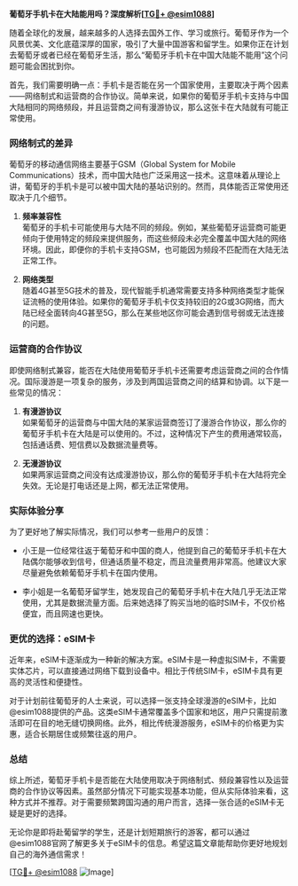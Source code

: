 **葡萄牙手机卡在大陆能用吗？深度解析[[TG💪+ @esim1088](https://t.me/s/esim1088)]**

随着全球化的发展，越来越多的人选择去国外工作、学习或旅行。葡萄牙作为一个风景优美、文化底蕴深厚的国家，吸引了大量中国游客和留学生。如果你正在计划去葡萄牙或者已经在葡萄牙生活，那么“葡萄牙手机卡在中国大陆能不能用”这个问题可能会困扰到你。

首先，我们需要明确一点：手机卡是否能在另一个国家使用，主要取决于两个因素——网络制式和运营商的合作协议。简单来说，如果你的葡萄牙手机卡支持与中国大陆相同的网络频段，并且运营商之间有漫游协议，那么这张卡在大陆就有可能正常使用。

### 网络制式的差异

葡萄牙的移动通信网络主要基于GSM（Global System for Mobile Communications）技术，而中国大陆也广泛采用这一技术。这意味着从理论上讲，葡萄牙的手机卡是可以被中国大陆的基站识别的。然而，具体能否正常使用还取决于几个细节。

1. **频率兼容性**  
   葡萄牙的手机卡可能使用与大陆不同的频段。例如，某些葡萄牙运营商可能更倾向于使用特定的频段来提供服务，而这些频段未必完全覆盖中国大陆的网络环境。因此，即便你的手机卡支持GSM，也可能因为频段不匹配而在大陆无法正常工作。

2. **网络类型**  
   随着4G甚至5G技术的普及，现代智能手机通常需要支持多种网络类型才能保证流畅的使用体验。如果你的葡萄牙手机卡仅支持较旧的2G或3G网络，而大陆已经全面转向4G甚至5G，那么在某些地区你可能会遇到信号弱或无法连接的问题。

### 运营商的合作协议

即使网络制式兼容，能否在大陆使用葡萄牙手机卡还需要考虑运营商之间的合作情况。国际漫游是一项复杂的服务，涉及到两国运营商之间的结算和协调。以下是一些常见的情况：

1. **有漫游协议**  
   如果葡萄牙的运营商与中国大陆的某家运营商签订了漫游合作协议，那么你的葡萄牙手机卡在大陆是可以使用的。不过，这种情况下产生的费用通常较高，包括通话费、短信费以及数据流量费等。

2. **无漫游协议**  
   如果两家运营商之间没有达成漫游协议，那么你的葡萄牙手机卡在大陆将完全失效。无论是打电话还是上网，都无法正常使用。

### 实际体验分享

为了更好地了解实际情况，我们可以参考一些用户的反馈：

- 小王是一位经常往返于葡萄牙和中国的商人，他提到自己的葡萄牙手机卡在大陆偶尔能够收到信号，但通话质量不稳定，而且流量费用非常高。他建议大家尽量避免依赖葡萄牙手机卡在国内使用。
  
- 李小姐是一名葡萄牙留学生，她发现自己的葡萄牙手机卡在大陆几乎无法正常使用，尤其是数据流量方面。后来她选择了购买当地的临时SIM卡，不仅价格便宜，而且网速也更快。

### 更优的选择：eSIM卡

近年来，eSIM卡逐渐成为一种新的解决方案。eSIM卡是一种虚拟SIM卡，不需要实体芯片，可以直接通过网络下载到设备中。相比于传统SIM卡，eSIM卡具有更高的灵活性和便捷性。

对于计划前往葡萄牙的人士来说，可以选择一张支持全球漫游的eSIM卡，比如@esim1088提供的产品。这类eSIM卡通常覆盖多个国家和地区，用户只需提前激活即可在目的地无缝切换网络。此外，相比传统漫游服务，eSIM卡的价格更为实惠，适合长期居住或频繁往返的用户。

### 总结

综上所述，葡萄牙手机卡是否能在大陆使用取决于网络制式、频段兼容性以及运营商的合作协议等因素。虽然部分情况下可能实现基本功能，但从实际体验来看，这种方式并不推荐。对于需要频繁跨国沟通的用户而言，选择一张合适的eSIM卡无疑是更好的选择。

无论你是即将赴葡留学的学生，还是计划短期旅行的游客，都可以通过@esim1088官网了解更多关于eSIM卡的信息。希望这篇文章能帮助你更好地规划自己的海外通信需求！

[[TG💪+ @esim1088](https://t.me/s/esim1088) ![Image](https://i.postimg.cc/4NQfJmqS/Snipaste-2025-05-13-00-14-12.png)]